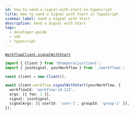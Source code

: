 ```yaml
---
id: how-to-send-a-signal-with-start-in-typescript
title: How to send a Signal with Start in TypeScript
sidebar_label: Send a Signal with Start
description: Send a Signal with Start
tags:
  - developer-guide
  - sdk
  - typescript
---
```


[`WorkflowClient.signalWithStart`](https://typescript.temporal.io/api/classes/client.WorkflowClient#signalwithstart)

```typescript
import { Client } from '@temporalio/client';
import { joinSignal, yourWorkflow } from './workflows';

const client = new Client();

await client.workflow.signalWithStart(yourWorkflow, {
  workflowId: 'workflow-id-123',
  args: [{ foo: 1 }],
  signal: joinSignal,
  signalArgs: [{ userId: 'user-1', groupId: 'group-1' }],
});
```
